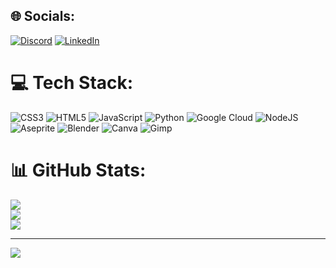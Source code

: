 
## 🌐 Socials:
[![Discord](https://img.shields.io/badge/Discord-%237289DA.svg?logo=discord&logoColor=white)](https://discord.gg/ocarvalho) [![LinkedIn](https://img.shields.io/badge/LinkedIn-%230077B5.svg?logo=linkedin&logoColor=white)](https://linkedin.com/in/João-Victor-Carvalho-de-Souza) 

# 💻 Tech Stack:
![CSS3](https://img.shields.io/badge/css3-%231572B6.svg?style=plastic&logo=css3&logoColor=white) ![HTML5](https://img.shields.io/badge/html5-%23E34F26.svg?style=plastic&logo=html5&logoColor=white) ![JavaScript](https://img.shields.io/badge/javascript-%23323330.svg?style=plastic&logo=javascript&logoColor=%23F7DF1E) ![Python](https://img.shields.io/badge/python-3670A0?style=plastic&logo=python&logoColor=ffdd54) ![Google Cloud](https://img.shields.io/badge/GoogleCloud-%234285F4.svg?style=plastic&logo=google-cloud&logoColor=white) ![NodeJS](https://img.shields.io/badge/node.js-6DA55F?style=plastic&logo=node.js&logoColor=white) ![Aseprite](https://img.shields.io/badge/Aseprite-FFFFFF?style=plastic&logo=Aseprite&logoColor=#7D929E) ![Blender](https://img.shields.io/badge/blender-%23F5792A.svg?style=plastic&logo=blender&logoColor=white) ![Canva](https://img.shields.io/badge/Canva-%2300C4CC.svg?style=plastic&logo=Canva&logoColor=white) ![Gimp](https://img.shields.io/badge/Gimp-657D8B?style=plastic&logo=gimp&logoColor=FFFFFF)
# 📊 GitHub Stats:
![](https://github-readme-stats.vercel.app/api?username=0Carvalh0&theme=gotham&hide_border=false&include_all_commits=false&count_private=false)<br/>
![](https://github-readme-streak-stats.herokuapp.com/?user=0Carvalh0&theme=gotham&hide_border=false)<br/>
![](https://github-readme-stats.vercel.app/api/top-langs/?username=0Carvalh0&theme=gotham&hide_border=false&include_all_commits=false&count_private=false&layout=compact)

---
[![](https://visitcount.itsvg.in/api?id=0Carvalh0&icon=5&color=6)](https://visitcount.itsvg.in)

<!-- Proudly created with GPRM ( https://gprm.itsvg.in ) -->
